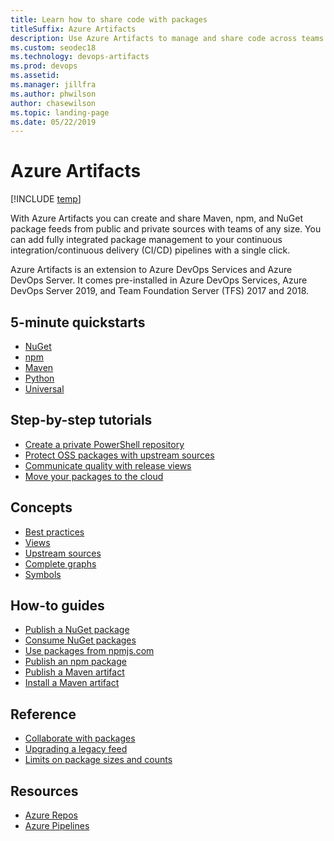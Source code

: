 ```yaml
---
title: Learn how to share code with packages 
titleSuffix: Azure Artifacts
description: Use Azure Artifacts to manage and share code across teams and platforms  
ms.custom: seodec18 
ms.technology: devops-artifacts
ms.prod: devops
ms.assetid:  
ms.manager: jillfra
ms.author: phwilson
author: chasewilson
ms.topic: landing-page
ms.date: 05/22/2019
---
```


# Azure Artifacts

[!INCLUDE [temp](../../_shared/version-tfs-2017-through-vsts.md)]  

With Azure Artifacts you can create and share Maven, npm, and NuGet package feeds from public and private sources with teams of any size. You can 
add fully integrated package management to your continuous integration/continuous delivery (CI/CD) pipelines with a single click.  

Azure Artifacts is an extension to Azure DevOps Services and Azure DevOps Server. It comes pre-installed in Azure DevOps Services, Azure DevOps Server 2019, and Team Foundation Server (TFS) 2017 and 2018.

## 5-minute quickstarts  

- [NuGet](../get-started-nuget.md)
- [npm](../get-started-npm.md)
- [Maven](../get-started-maven.md)
- [Python](../quickstarts/python-packages.md)
- [Universal](../quickstarts/universal-packages.md)

## Step-by-step tutorials

- [Create a private PowerShell repository](../tutorials/private-powershell-library.md)
- [Protect OSS packages with upstream sources](../tutorials/protect-oss-packages-with-upstream-sources.md)
- [Communicate quality with release views](../feeds/views.md)
- [Move your packages to the cloud](../nuget/move-from-fileshares.md)

## Concepts 
      
- [Best practices](../concepts/best-practices.md)
- [Views](../concepts/views.md)
- [Upstream sources](../concepts/upstream-sources.md)
- [Complete graphs](../concepts/package-graph.md)
- [Symbols](../concepts/symbols.md)


## How-to guides

- [Publish a NuGet package](../nuget/publish.md)
- [Consume NuGet packages](../nuget/consume.md)
- [Use packages from npmjs.com](../npm/upstream-sources.md)
- [Publish an npm package](../npm/publish.md)
- [Publish a Maven artifact](../maven/publish.md)
- [Install a Maven artifact](../maven/install.md)

## Reference 

- [Collaborate with packages](../collaborate-with-packages.md)
- [Upgrading a legacy feed](../reference/feed-upgrade-learn-more.md)
- [Limits on package sizes and counts](../reference/limits.md)

## Resources 

- [Azure Repos](../../repos/index.yml)
- [Azure Pipelines](../../pipelines/index.yml)